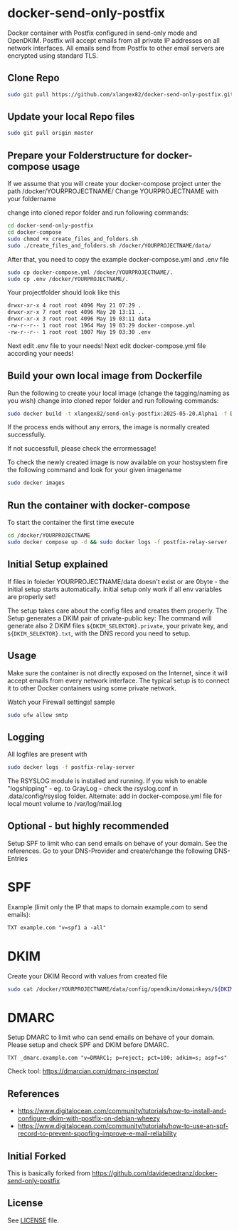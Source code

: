 # docker-send-only-postfix
Docker container with Postfix configured in send-only mode and OpenDKIM.
Postfix will accept emails from all private IP addresses on all network interfaces.
All emails send from Postfix to other email servers are encrypted using standard TLS.

## Clone Repo
```bash
sudo git pull https://github.com/xlangex82/docker-send-only-postfix.git 
```

## Update your local Repo files
```bash
sudo git pull origin master
```
## Prepare your Folderstructure for docker-compose usage
If we assume that you will create your docker-compose project unter the path /docker/YOURPROJECTNAME/
Change YOURPROJECTNAME with your foldername

change into cloned repor folder and run following commands:
```bash
cd docker-send-only-postfix
cd docker-compose
sudo chmod +x create_files_and_folders.sh
sudo ./create_files_and_folders.sh /docker/YOURPROJECTNAME/data/
```
After that, you need to copy the example docker-compose.yml and .env file
```bash
sudo cp docker-compose.yml /docker/YOURPROJECTNAME/.
sudo cp .env /docker/YOURPROJECTNAME/.
```
Your projectfolder should look like this
```bash
drwxr-xr-x 4 root root 4096 May 21 07:29 .
drwxr-xr-x 7 root root 4096 May 20 13:11 ..
drwxr-xr-x 3 root root 4096 May 19 03:11 data
-rw-r--r-- 1 root root 1964 May 19 03:29 docker-compose.yml
-rw-r--r-- 1 root root 1007 May 19 03:30 .env
```

Next edit .env file to your needs!
Next edit docker-compose.yml file according your needs!

## Build your own local image from Dockerfile

Run the following to create your local image (change the tagging/naming as you wish)
change into cloned repor folder and run following commands:
```bash
sudo docker build -t xlangex82/send-only-postfix:2025-05-20.Alpha1 -f Dockerfile . 
```
If the process ends without any errors, the image is normally created successfully.

If not successfull, please check the errormessage!

To check the newly created image is now available on your hostsystem fire the following command and look for your given imagename
```bash
sudo docker images
```

## Run the container with docker-compose

To start the container the first time execute

```bash
cd /docker/YOURPROJECTNAME
sudo docker compose up -d && sudo docker logs -f postfix-relay-server
```

## Initial Setup explained
If files in foleder YOURPROJECTNAME/data doesn't exist or are 0byte - the initial setup starts automatically.
initial setup only work if all env variables are properly set!

The setup takes care about the config files and creates them properly.
The Setup generates a DKIM pair of private-public key:
The command will generate also 2 DKIM files `${DKIM_SELEKTOR}.private`, your private key, and `${DKIM_SELEKTOR}.txt`, with the DNS record you need to setup.


## Usage
Make sure the container is not directly exposed on the Internet, since it will accept emails from every network interface. The typical setup is to connect it to other Docker containers using some private network.

Watch your Firewall settings!
sample
```bash
sudo ufw allow smtp
```
## Logging
All logfiles are present with
```bash
sudo docker logs -f postfix-relay-server
```
The RSYSLOG module is installed and running.
If you wish to enable "logshipping" - eg. to GrayLog - check the rsyslog.conf in .data/config/rsyslog folder.
Alternate: add in docker-compose.yml file for local mount volume to /var/log/mail.log

## Optional - but highly recommended
Setup SPF to limit who can send emails on behave of your domain. See the references.
Go to your DNS-Provider and create/change the following DNS-Entries
# SPF
Example (limit only the IP that maps to domain example.com to send emails):
```txt
TXT example.com "v=spf1 a -all"
```
# DKIM
Create your DKIM Record with values from created file
```bash
sudo cat /docker/YOURPROJECTNAME/data/config/opendkim/domainkeys/${DKIM_SELEKTOR}.txt 
```

# DMARC
Setup DMARC to limit who can send emails on behave of your domain. Please setup and check SPF and DKIM before DMARC.
```
TXT _dmarc.example.com "v=DMARC1; p=reject; pct=100; adkim=s; aspf=s"
```
Check tool: https://dmarcian.com/dmarc-inspector/

## References
- https://www.digitalocean.com/community/tutorials/how-to-install-and-configure-dkim-with-postfix-on-debian-wheezy
- https://www.digitalocean.com/community/tutorials/how-to-use-an-spf-record-to-prevent-spoofing-improve-e-mail-reliability

## Initial Forked
This is basically forked from https://github.com/davidepedranz/docker-send-only-postfix

## License
See [LICENSE](LICENSE) file.
